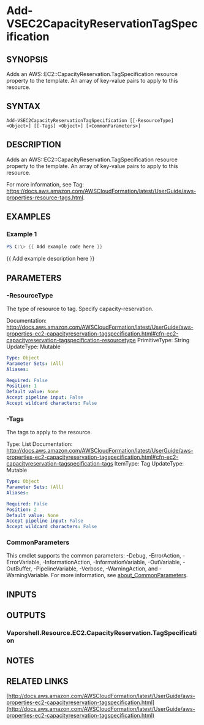 # Add-VSEC2CapacityReservationTagSpecification

## SYNOPSIS
Adds an AWS::EC2::CapacityReservation.TagSpecification resource property to the template.
An array of key-value pairs to apply to this resource.

## SYNTAX

```
Add-VSEC2CapacityReservationTagSpecification [[-ResourceType] <Object>] [[-Tags] <Object>] [<CommonParameters>]
```

## DESCRIPTION
Adds an AWS::EC2::CapacityReservation.TagSpecification resource property to the template.
An array of key-value pairs to apply to this resource.

For more information, see Tag: https://docs.aws.amazon.com/AWSCloudFormation/latest/UserGuide/aws-properties-resource-tags.html.

## EXAMPLES

### Example 1
```powershell
PS C:\> {{ Add example code here }}
```

{{ Add example description here }}

## PARAMETERS

### -ResourceType
The type of resource to tag.
Specify capacity-reservation.

Documentation: http://docs.aws.amazon.com/AWSCloudFormation/latest/UserGuide/aws-properties-ec2-capacityreservation-tagspecification.html#cfn-ec2-capacityreservation-tagspecification-resourcetype
PrimitiveType: String
UpdateType: Mutable

```yaml
Type: Object
Parameter Sets: (All)
Aliases:

Required: False
Position: 1
Default value: None
Accept pipeline input: False
Accept wildcard characters: False
```

### -Tags
The tags to apply to the resource.

Type: List
Documentation: http://docs.aws.amazon.com/AWSCloudFormation/latest/UserGuide/aws-properties-ec2-capacityreservation-tagspecification.html#cfn-ec2-capacityreservation-tagspecification-tags
ItemType: Tag
UpdateType: Mutable

```yaml
Type: Object
Parameter Sets: (All)
Aliases:

Required: False
Position: 2
Default value: None
Accept pipeline input: False
Accept wildcard characters: False
```

### CommonParameters
This cmdlet supports the common parameters: -Debug, -ErrorAction, -ErrorVariable, -InformationAction, -InformationVariable, -OutVariable, -OutBuffer, -PipelineVariable, -Verbose, -WarningAction, and -WarningVariable. For more information, see [about_CommonParameters](http://go.microsoft.com/fwlink/?LinkID=113216).

## INPUTS

## OUTPUTS

### Vaporshell.Resource.EC2.CapacityReservation.TagSpecification
## NOTES

## RELATED LINKS

[http://docs.aws.amazon.com/AWSCloudFormation/latest/UserGuide/aws-properties-ec2-capacityreservation-tagspecification.html](http://docs.aws.amazon.com/AWSCloudFormation/latest/UserGuide/aws-properties-ec2-capacityreservation-tagspecification.html)


